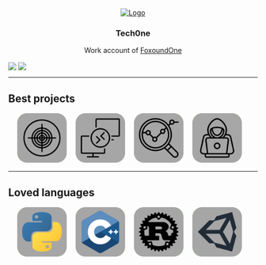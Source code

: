 <a name="readme-top"></a>

<br />
<div align="center">
  <a href="https://github.com/Tech0ne">
    <img src="https://avatars.githubusercontent.com/u/114503799?v=4" alt="Logo" width="80" height="80">
  </a>

  <h3 align="center">Tech0ne</h3>

  <p align="center">
    Work account of <a href="https://github.com/fxndone">FoxoundOne</a>
    <br />
</div>

<img align="center" height="150" src="https://github-readme-stats.vercel.app/api/top-langs/?username=tech0ne&layout=compact&theme=transparent" />
  <img align="center" height="150" src="https://github-readme-stats.vercel.app/api?username=tech0ne&theme=transparent&count_private=true&include_all_commits=true&show_icons=true&custom_title=Stats"/>

---

## Best projects

<p align="center">
    <a href="https://github.com/Tech0ne/EPITECH-MyHunter"><img src="images/icons/my_hunter.png" width="100" height="100"/></a>&emsp;
    <a href="https://github.com/Tech0ne/RemoteWiFi-client"><img src="images/icons/remote_wifi.png" width="100" height="100"/></a>&emsp;
    <a href="https://github.com/Tech0ne/NetworkTrafficAnalysis"><img src="images/icons/analysis.png" width="100" height="100"/></a>&emsp;
    <a href="https://github.com/Tech0ne/Learn-Hacking"><img src="images/icons/hack.png" width="100" height="100"/></a>&emsp;
</p>

---

## Loved languages

<p align="center">
    <a href="https://www.python.org/"><img src="images/icons/python.png" width="100" height="100"/></a>&emsp;
    <a href="https://cplusplus.com/"><img src="images/icons/cpp.png" width="100" height="100"/></a>&emsp;
    <a href="https://www.rust-lang.org/"><img src="images/icons/rust.png" width="100" height="100"/></a>&emsp;
    <a href="https://unity.com/"><img src="images/icons/unity.png" width="100" height="100"/></a>&emsp;
</p>
